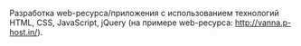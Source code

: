 Разработка web-ресурса/приложения с использованием технологий HTML, CSS, JavaScript, jQuery (на примере web-ресурса: http://vanna.p-host.in/).
